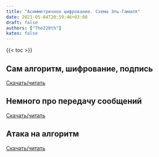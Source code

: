 ```yaml
---
title: "Асимметричное шифрование. Схема Эль-Гамаля"
date: 2021-05-04T20:59:46+03:00
draft: false
authors: ["The220th"]
katex: false
---
```

{{< toc >}}

## Сам алгоритм, шифрование, подпись

[Скачать/читать](/crypto/el-gamal/el-gamal-methodical.pdf)

## Немного про передачу сообщений

[Скачать/читать](/crypto/el-gamal/el-gamal-send-msg-problem.pdf)

## Атака на алгоритм

[Скачать/читать](/crypto/el-gamal/attack-on-el-gamal.pdf)